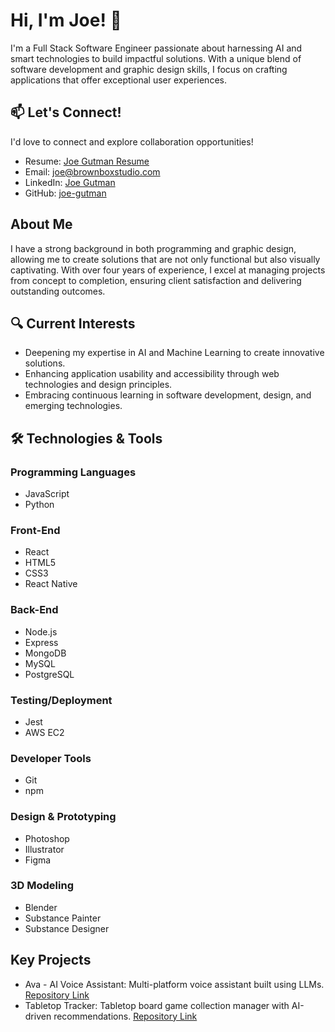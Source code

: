 # Hi, I'm Joe! 👋

I'm a Full Stack Software Engineer passionate about harnessing AI and smart technologies to build impactful solutions. With a unique blend of software development and graphic design skills, I focus on crafting applications that offer exceptional user experiences.

## 📫 Let's Connect!

I'd love to connect and explore collaboration opportunities!

- Resume: [Joe Gutman Resume](https://github.com/joe-gutman/joe-gutman/blob/main/Joe_Gutman_resume.pdf)
- Email: [joe@brownboxstudio.com](mailto:joe@brownboxstudio.com)
- LinkedIn: [Joe Gutman](https://www.linkedin.com/in/joe-gutman/)
- GitHub: [joe-gutman](https://github.com/joe-gutman)

## About Me

I have a strong background in both programming and graphic design, allowing me to create solutions that are not only functional but also visually captivating. With over four years of experience, I excel at managing projects from concept to completion, ensuring client satisfaction and delivering outstanding outcomes.

## 🔍 Current Interests

- Deepening my expertise in AI and Machine Learning to create innovative solutions.
- Enhancing application usability and accessibility through web technologies and design principles.
- Embracing continuous learning in software development, design, and emerging technologies.

## 🛠 Technologies & Tools

### Programming Languages

- JavaScript
- Python

### Front-End

- React
- HTML5
- CSS3
- React Native

### Back-End

- Node.js
- Express
- MongoDB
- MySQL
- PostgreSQL

### Testing/Deployment

- Jest
- AWS EC2

### Developer Tools

- Git
- npm

### Design & Prototyping

- Photoshop
- Illustrator
- Figma

### 3D Modeling

- Blender
- Substance Painter
- Substance Designer

## Key Projects

- Ava - AI Voice Assistant: Multi-platform voice assistant built using LLMs. [Repository Link](https://github.com/joe-gutman/ava-ai-voice-assistant)
- Tabletop Tracker: Tabletop board game collection manager with AI-driven recommendations. [Repository Link](https://github.com/joe-gutman/tabletop-tracker)

